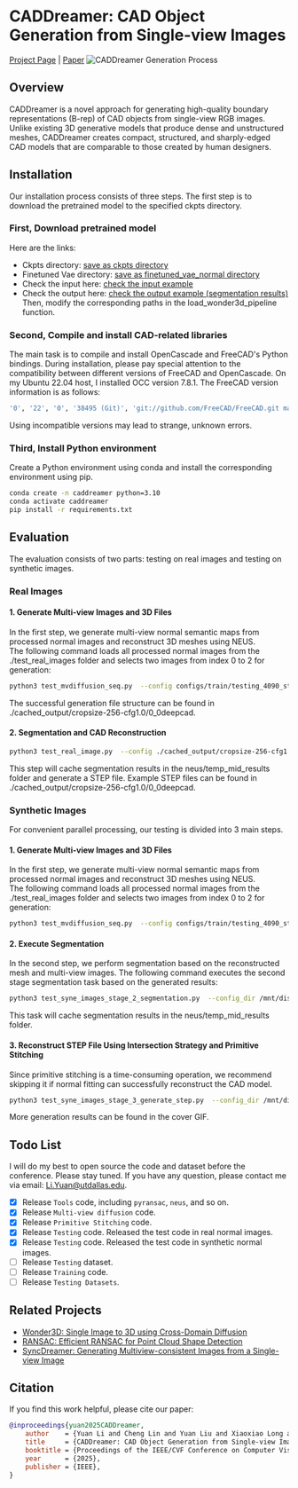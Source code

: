 # CADDreamer: CAD Object Generation from Single-view Images

[Project Page](https://lidan233.github.io/caddreamer/) | [Paper](https://arxiv.org/pdf/2502.20732)
![CADDreamer Generation Process](cached_output/generate_results.gif)

## Overview

CADDreamer is a novel approach for generating high-quality boundary representations (B-rep) of CAD objects from single-view RGB images. Unlike existing 3D generative models that produce dense and unstructured meshes, CADDreamer creates compact, structured, and sharply-edged CAD models that are comparable to those created by human designers.


## Installation
Our installation process consists of three steps. The first step is to download the pretrained model to the specified ckpts directory.

### First, Download pretrained model
Here are the links:

* Ckpts directory: [save as ckpts directory](https://utdallas.box.com/s/6rwdqoyhgu38udh2cfsf2kympe70i5pu)
* Finetuned Vae directory: [save as finetuned_vae_normal directory](https://utdallas.box.com/s/gpvwli8evucmfjd7hzl2y4f4odjm0dfg)
* Check the input here: [check the input example](https://utdallas.box.com/s/2cnqyv5b9wun5nptp61y7x8hej0ejve4)
* Check the output here: [check the output example (segmentation results)](https://utdallas.box.com/s/jpkb2h0n0frr3svrd25305txlnmsmd3m)
Then, modify the corresponding paths in the load_wonder3d_pipeline function.

### Second, Compile and install CAD-related libraries
The main task is to compile and install OpenCascade and FreeCAD's Python bindings. During installation, please pay special attention to the compatibility between different versions of FreeCAD and OpenCascade. On my Ubuntu 22.04 host, I installed OCC version 7.8.1. The FreeCAD version information is as follows:
```bash
'0', '22', '0', '38495 (Git)', 'git://github.com/FreeCAD/FreeCAD.git main', '2024/08/19 16:34:53', 'main', '131956e201dc5033de69ed09c28db332feb081c1'
```
Using incompatible versions may lead to strange, unknown errors.

### Third, Install Python environment
Create a Python environment using conda and install the corresponding environment using pip. 
```bash
conda create -n caddreamer python=3.10
conda activate caddreamer
pip install -r requirements.txt
```


## Evaluation
The evaluation consists of two parts: testing on real images and testing on synthetic images.

### Real Images
#### 1. Generate Multi-view Images and 3D Files
In the first step, we generate multi-view normal semantic maps from processed normal images and reconstruct 3D meshes using NEUS.  
The following command loads all processed normal images from the ./test_real_images folder and selects two images from index 0 to 2 for generation:
 ```bash
 python3 test_mvdiffusion_seq.py  --config configs/train/testing_4090_stage_1_cad_6views-lvis.yaml --start 0 --end 2 --gpu 0
 ```
 The successful generation file structure can be found in ./cached_output/cropsize-256-cfg1.0/0_0deepcad.

#### 2. Segmentation and CAD Reconstruction
 ```bash
 python3 test_real_image.py  --config ./cached_output/cropsize-256-cfg1.0/0_0deepcad --review False
 ```
This step will cache segmentation results in the neus/temp_mid_results folder and generate a STEP file. 
Example STEP files can be found in ./cached_output/cropsize-256-cfg1.0/0_0deepcad.

### Synthetic Images
For convenient parallel processing, our testing is divided into 3 main steps.

#### 1. Generate Multi-view Images and 3D Files
In the first step, we generate multi-view normal semantic maps from processed normal images and reconstruct 3D meshes using NEUS.  
The following command loads all processed normal images from the ./test_real_images folder and selects two images from index 0 to 2 for generation:
 ```bash
 python3 test_mvdiffusion_seq.py  --config configs/train/testing_4090_stage_1_cad_6views-lvis.yaml --start 0 --end 2 --gpu 0
 ```

#### 2. Execute Segmentation
In the second step, we perform segmentation based on the reconstructed mesh and multi-view images. 
The following command executes the second stage segmentation task based on the generated results:
 ```bash
 python3 test_syne_images_stage_2_segmentation.py  --config_dir /mnt/disk/Wonder3D_xmu/our_outputs/test_mv_outputs/cropsize-256-cfg1.0/12656_0deepcad --review True
 ```
 This task will cache segmentation results in the neus/temp_mid_results folder.

#### 3. Reconstruct STEP File Using Intersection Strategy and Primitive Stitching
Since primitive stitching is a time-consuming operation, we recommend skipping it if normal fitting can successfully reconstruct the CAD model. 
 ```bash
 python3 test_syne_images_stage_3_generate_step.py  --config_dir /mnt/disk/Wonder3D_xmu/our_outputs/test_mv_outputs/cropsize-256-cfg1.0/12656_0deepcad --review True
 ```
More generation results can be found in the cover GIF.

## Todo List
I will do my best to open source the code and dataset before the conference.
Please stay tuned. If you have any question, please contact me via email: Li.Yuan@utdallas.edu. 
- [x] Release `Tools` code, including `pyransac`, `neus`, and so on.
- [x] Release `Multi-view diffusion` code.
- [x] Release `Primitive Stitching` code.
- [x] Release `Testing` code. Released the test code in real normal images.
- [x] Release `Testing` code. Released the test code in synthetic normal images.
- [ ] Release `Testing` dataset.
- [ ] Release `Training` code.
- [ ] Release `Testing Datasets`.

## Related Projects
- [Wonder3D: Single Image to 3D using Cross-Domain Diffusion](https://github.com/xxlong0/Wonder3D)
- [RANSAC: Efficient RANSAC for Point Cloud Shape Detection](https://github.com/alessandro-gentilini/Efficient-RANSAC-for-Point-Cloud-Shape-Detection)
- [SyncDreamer: Generating Multiview-consistent Images from a Single-view Image](https://github.com/liuyuan-pal/SyncDreamer)

## Citation

If you find this work helpful, please cite our paper:
```bibtex
@inproceedings{yuan2025CADDreamer,
    author    = {Yuan Li and Cheng Lin and Yuan Liu and Xiaoxiao Long and Chenxu Zhang and Ningna Wang and Xin Li and Wenping Wang and Xiaohu Guo},
    title     = {CADDreamer: CAD Object Generation from Single-view Images},
    booktitle = {Proceedings of the IEEE/CVF Conference on Computer Vision and Pattern Recognition (CVPR)},
    year      = {2025},
    publisher = {IEEE},
}
```

